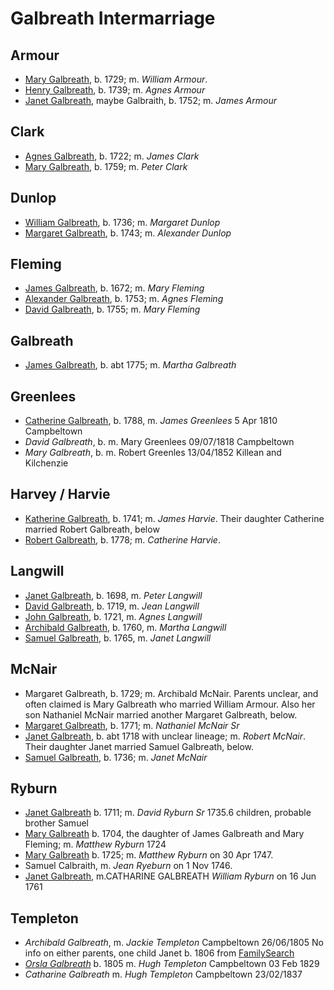# Galbreath Intermarriage


## Armour

- [Mary Galbreath](galbreath-mary-1729.md), b. 1729; m. *William Armour*. 
- [Henry Galbreath](galbreath-henry-1739.md), b. 1739; m. *Agnes Armour*
- [Janet Galbreath](galbreath-janet-1752.md), maybe Galbraith, b. 1752; m. *James Armour*

## Clark

- [Agnes Galbreath](galbreath-agnes-1722.md), b. 1722; m. *James Clark*
- [Mary Galbreath](galbreath-mary-1759.md), b. 1759; m. *Peter Clark*

## Dunlop

- [William Galbreath](galbreath-william-1736.md), b. 1736; m. *Margaret Dunlop*
- [Margaret Galbreath](galbreath-margaret-1743.md), b. 1743; m. *Alexander Dunlop*

## Fleming

- [James Galbreath](galbreath-james-1672.md), b. 1672; m. *Mary Fleming*
- [Alexander Galbreath](galbreath-alexander-1753.md), b. 1753; m. *Agnes Fleming*
- [David Galbreath](galbreath-david-1755.md), b. 1755; m. *Mary Fleming*

## Galbreath

- [James Galbreath](galbreath-james-abt-1775.md), b. abt 1775; m. *Martha Galbreath*

## Greenlees

- [Catherine Galbreath](galbreath-catherine-1788.md), b. 1788, m. *James Greenlees* 5 Apr 1810 Campbeltown
- *David Galbreath*, b.  m. Mary Greenlees 09/07/1818 Campbeltown
- *Mary Galbreath*, b. m. Robert Greenles 13/04/1852 Killean and Kilchenzie

## Harvey / Harvie

- [Katherine Galbreath](galbreath-katharine-1741.md), b. 1741; m. *James Harvie*. Their daughter Catherine married Robert Galbreath, below
- [Robert Galbreath](galbreath-robert-1778.md), b. 1778; m. *Catherine Harvie*.

## Langwill

- [Janet Galbreath](galbreath-janet-1698.md), b. 1698, m. *Peter Langwill*
- [David Galbreath](galbreath-david-1719.md), b. 1719, m. *Jean Langwill*
- [John Galbreath](galbreath-john-1721.md), b. 1721, m. *Agnes Langwill*
- [Archibald Galbreath](galbreath-archibald-1760.md), b. 1760, m. *Martha Langwill*
- [Samuel Galbreath](galbreath-samuel-1765.md), b. 1765, m. *Janet Langwill*

## McNair

- Margaret Galbreath, b. 1729; m. Archibald McNair.  Parents unclear, and often claimed is Mary Galbreath who married William Armour.  Also her son Nathaniel McNair married another Margaret Galbreath, below.
- [Margaret Galbreath](galbreath-margaret-1771.md), b. 1771; m. *Nathaniel McNair Sr*
- [Janet Galbreath](galbreath-janet-1718.md), b. abt 1718 with unclear lineage; m. *Robert McNair*. Their daughter Janet married  Samuel Galbreath, below.
- [Samuel Galbreath](galbreath-samuel-1736.md), b. 1736; m. *Janet McNair*

## Ryburn

- [Janet Galbreath](galbreath-janet-1711.md) b. 1711; m. *David Ryburn Sr* 1735.6 children, probable brother Samuel
- [Mary Galbreath](galbreath-mary-1704.md) b. 1704, the daughter of James Galbreath and Mary Fleming; m. *Matthew Ryburn* 1724
- [Mary Galbreath](galbreath-mary-1725.md) b. 1725; m. *Matthew Ryburn* on 30 Apr 1747.
- Samuel Calbraith, m. *Jean Ryeburn* on 1 Nov 1746.
- [Janet Galbreath](galbreath-janet-1735.md), m.CATHARINE GALBREATH *William Ryburn* on 16 Jun 1761

## Templeton

- *Archibald Galbreath*, m. *Jackie Templeton* Campbeltown 26/06/1805  No info on either parents, one child Janet b. 1806 from [FamilySearch](https://www.familysearch.org/tree/person/details/KCKB-P89)
- [*Orsla Galbreath*](galbreath-orsla-1805.md) b. 1805 m. *Hugh Templeton* Campbeltown 03 Feb 1829
- *Catharine Galbreath* m. *Hugh Templeton* Campbeltown 23/02/1837 

